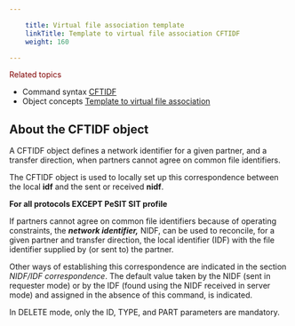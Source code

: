 ```yaml
---

    title: Virtual file association template
    linkTitle: Template to virtual file association CFTIDF
    weight: 160

---
```

****<span style="color: #800000; font-weight: normal; text-decoration: none;">Related
topics</span>****

- Command syntax
    [CFTIDF](../../../c_intro_userinterfaces/command_summary#CFTIDF)
- Object concepts
    <a href="#" class="selected">Template to virtual file
    association</a>

<span id="About_the_CFTIDF_object"></span>

## About the CFTIDF object

A CFTIDF
object defines a network identifier for a given partner, and a transfer
direction, when partners cannot agree on common file identifiers.

The CFTIDF object is used to locally set up this correspondence between
the local <span style="font-weight: bold;">****idf****</span> and the sent or
received <span style="font-weight: bold;">****nidf****</span>.

**For all protocols EXCEPT PeSIT SIT profile**

If partners cannot agree on common file identifiers because of operating
constraints, the <span style="font-style: italic;">**network identifier,**</span>
NIDF, can be used to reconcile, for a given partner and transfer
direction, the local identifier (IDF) with the file identifier supplied
by (or sent to) the partner.

Other ways of establishing this correspondence are indicated in the
section *NIDF/IDF correspondence*. The default value taken by the
NIDF (sent in requester mode) or by the IDF (found using the NIDF received
in server mode) and assigned in the absence of this command, is indicated.

In DELETE mode, only the ID, TYPE, and PART parameters are mandatory.

 
